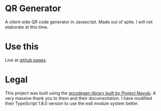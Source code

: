 # QR Generator
A client-side QR code generator in Javascript. Made out of spite. I will not elaborate at this time.

# Use this
Live at [github pages](https://widumu.github.io/qr/).

# Legal
This project was built using the [qrcodegen library built by Project Nayuki](https://www.nayuki.io/page/qr-code-generator-library). A very massive thank you to them and their documentation. I have modified their TypeScript 1.8.0 version to use the es6 module system better.
